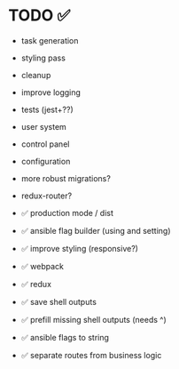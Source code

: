 # TODO ✅


- task generation

- styling pass

- cleanup

- improve logging

- tests (jest+??)

- user system

- control panel

- configuration

- more robust migrations?

- redux-router?

- ✅ production mode / dist

- ✅ ansible flag builder (using and setting)

- ✅ improve styling (responsive?)

- ✅ webpack

- ✅ redux

- ✅ save shell outputs

- ✅ prefill missing shell outputs (needs ^)

- ✅ ansible flags to string

- ✅ separate routes from business logic